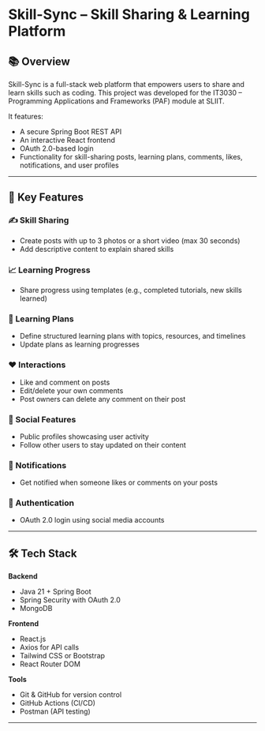 # Skill-Sync – Skill Sharing & Learning Platform

## 📚 Overview

Skill-Sync is a full-stack web platform that empowers users to share and learn skills such as coding. This project was developed for the IT3030 – Programming Applications and Frameworks (PAF) module at SLIIT.

It features:
- A secure Spring Boot REST API
- An interactive React frontend
- OAuth 2.0-based login
- Functionality for skill-sharing posts, learning plans, comments, likes, notifications, and user profiles

---

## 🚀 Key Features

### ✍ Skill Sharing
- Create posts with up to 3 photos or a short video (max 30 seconds)
- Add descriptive content to explain shared skills

### 📈 Learning Progress
- Share progress using templates (e.g., completed tutorials, new skills learned)

### 📝 Learning Plans
- Define structured learning plans with topics, resources, and timelines
- Update plans as learning progresses

### ❤️ Interactions
- Like and comment on posts
- Edit/delete your own comments
- Post owners can delete any comment on their post

### 👤 Social Features
- Public profiles showcasing user activity
- Follow other users to stay updated on their content

### 🔔 Notifications
- Get notified when someone likes or comments on your posts

### 🔐 Authentication
- OAuth 2.0 login using social media accounts

---

## 🛠️ Tech Stack

**Backend**
- Java 21 + Spring Boot
- Spring Security with OAuth 2.0
- MongoDB 

**Frontend**
- React.js
- Axios for API calls
- Tailwind CSS or Bootstrap
- React Router DOM

**Tools**
- Git & GitHub for version control
- GitHub Actions (CI/CD)
- Postman (API testing)

---

